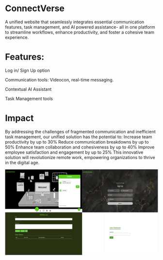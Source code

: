# ConnectVerse
A unified website that seamlessly integrates essential communication features, task management, and AI powered assistance- all in one platform to streamline workflows, enhance productivity, and foster a cohesive team experience.
# Features:
Log in/ Sign Up option

Communication tools: Videocon, real-time messaging.

Contextual AI Assistant

Task Management tools  
# Impact
By addressing the challenges of fragmented communication and inefficient task management, our unified solution has the potential to:
Increase team productivity by up to 30%
Reduce communication breakdowns by up to 50%
Enhance team collaboration and cohesiveness by up to 40%
Improve employee satisfaction and engagement by up to 25%
This innovative solution will revolutionize remote work, empowering organizations to thrive in the digital age.

![image](https://github.com/divyasp25/ConnectVerse/blob/f5ccfce97bb1a6d4832c075a14481ecd11783cb7/website.png)
